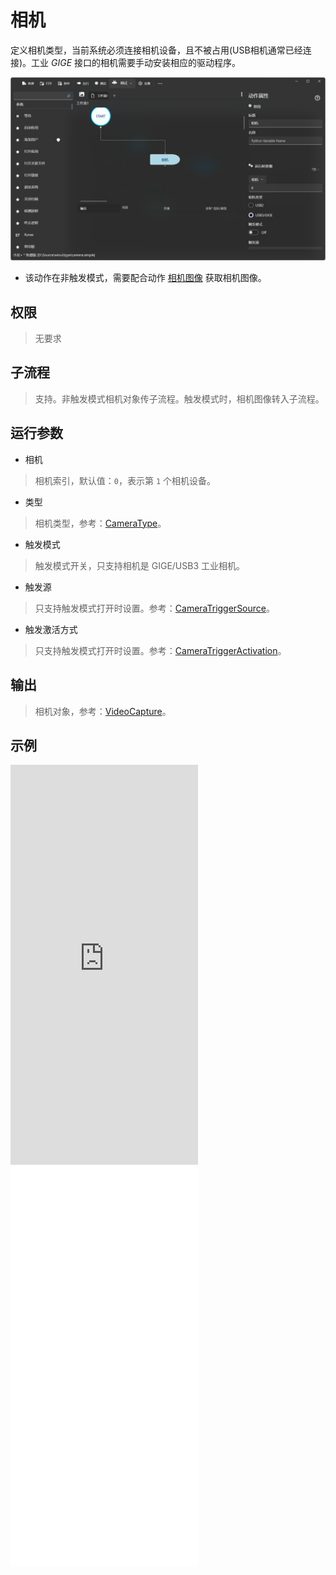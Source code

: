 # 相机 
定义相机类型，当前系统必须连接相机设备，且不被占用(USB相机通常已经连接)。工业 *GIGE* 接口的相机需要手动安装相应的驱动程序。

![TypeCamera](./images/15.png ':size=90%')
* 该动作在非触发模式，需要配合动作 [相机图像](./actions/media/VideoFrame.md) 获取相机图像。

## 权限
> 无要求

## 子流程
> 支持。非触发模式相机对象传子流程。触发模式时，相机图像转入子流程。

## 运行参数

* 相机
> 相机索引，默认值：`0`，表示第 `1` 个相机设备。

- 类型
> 相机类型，参考：[CameraType](./enums/CameraType.md)。

* 触发模式
> 触发模式开关，只支持相机是 GIGE/USB3 工业相机。

* 触发源
> 只支持触发模式打开时设置。参考：[CameraTriggerSource](./enums/CameraTriggerSource.md)。


* 触发激活方式
> 只支持触发模式打开时设置。参考：[CameraTriggerActivation](./enums/CameraTriggerActivation.md)。


## 输出

> 相机对象，参考：[VideoCapture](./types/VideoCapture.md)。

## 示例

<iframe type="text/html" height="640px" src="https://www.youtube.com/embed/HJyM6Gmt-PA" frameborder="0"></iframe>

<iframe src="//player.bilibili.com/player.html?bvid=BV1PmKgeVEt8&page=1&autoplay=0" height='640px' scrolling="no" frameborder="no" framespacing="0" allowfullscreen="true"></iframe>